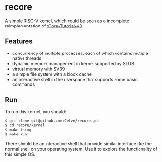 # recore
A simple RISC-V kernel, which could be seen as a incomplete reimplementation of [rCore-Tutorial-v3](https://github.com/rcore-os/rCore-Tutorial-v3).

## Features
- concurrency of multiple processes, each of which contains mutiple native threads
- dynamic memory management in kernel supported by SLUB
- virtual memory with SV39
- a simple file system with a block cache
- an interactive shell in the userspace that supports some basic commands

## Run
To run this kernel, you should:
``` bash
$ git clone git@github.com:Celve/recore.git
$ cd recore/kernel
$ make fsimg
$ make run
```

There should be an interactive shell that provide similar interface like the normal shell on your operating system. Use it to explore the functionality of this simple OS.

